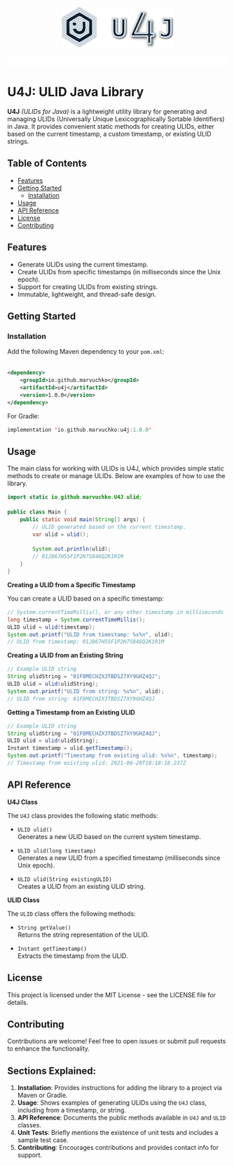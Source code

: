 <p align="center">
    <img width="256" alt="Logo" src=".github/images/logo-v2.png" />
</p>

<p align="center">
  <a href="#">
    <img alt="badges" src="./.github/images/badges.svg" />
  </a>
</p>


# U4J: ULID Java Library

**U4J** _(ULIDs for Java)_ is a lightweight utility library for generating and managing ULIDs (Universally Unique
Lexicographically Sortable Identifiers) in Java. It provides convenient static methods for creating ULIDs, either based
on the current timestamp, a custom timestamp, or existing ULID strings.

## Table of Contents
- [Features](#Features)
- [Getting Started](#Getting-Started)
  - [Installation](#Installation)
- [Usage](#Usage)
- [API Reference](#API-Reference)
- [License](#license)
- [Contributing](#contributing)

## Features

- Generate ULIDs using the current timestamp.
- Create ULIDs from specific timestamps (in milliseconds since the Unix epoch).
- Support for creating ULIDs from existing strings.
- Immutable, lightweight, and thread-safe design.

## Getting Started

### Installation

Add the following Maven dependency to your `pom.xml`:

```xml

<dependency>
    <groupId>io.github.marvuchko</groupId>
    <artifactId>u4j</artifactId>
    <version>1.0.0</version>
</dependency>
```

For Gradle:

```Kotlin
implementation 'io.github.marvuchko:u4j:1.0.0'
```

## Usage

The main class for working with ULIDs is U4J, which provides simple static methods to create or manage ULIDs. Below are
examples of how to use the library.

```Java
import static io.github.marvuchko.U4J.ulid;

public class Main {
    public static void main(String[] args) {
        // ULID generated based on the current timestamp.
        var ulid = ulid();
        
        System.out.println(ulid); 
        // 01J867H5SF1P2H7S846Q2K1R1M
    }
}
```

**Creating a ULID from a Specific Timestamp**

You can create a ULID based on a specific timestamp:

```Java
// System.currentTimeMillis(), or any other timestamp in milliseconds
long timestamp = System.currentTimeMillis();
ULID ulid = ulid(timestamp);
System.out.printf("ULID from timestamp: %s%n", ulid);
// ULID from timestamp: 01J867H5SF1P2H7S846Q2K1R1M
```

**Creating a ULID from an Existing String**

```Java
// Example ULID string
String ulidString = "01F8MECHZX3TBDSZ7XY9GHZ4QJ";
ULID ulid = ulid(ulidString);
System.out.printf("ULID from string: %s%n", ulid);
// ULID from string: 01F8MECHZX3TBDSZ7XY9GHZ4QJ
```

**Getting a Timestamp from an Existing ULID**

```Java
// Example ULID string
String ulidString = "01F8MECHZX3TBDSZ7XY9GHZ4QJ";
ULID ulid = ulid(ulidString);
Instant timestamp = ulid.getTimestamp();
System.out.printf("Timestamp from existing ulid: %s%n", timestamp);
// Timestamp from existing ulid: 2021-06-20T10:10:18.237Z
```

## API Reference

**U4J Class**

The `U4J` class provides the following static methods:

* `ULID ulid()` <br>
  Generates a new ULID based on the current system timestamp.

* `ULID ulid(long timestamp)` <br>
  Generates a new ULID from a specified timestamp (milliseconds since Unix epoch).

* `ULID ulid(String existingULID)` <br>
  Creates a ULID from an existing ULID string.

**ULID Class**

The `ULID` class offers the following methods:

* `String getValue()` <br>
  Returns the string representation of the ULID.

* `Instant getTimestamp()` <br>
  Extracts the timestamp from the ULID.

## License

This project is licensed under the MIT License - see the LICENSE file for details.

## Contributing

Contributions are welcome! Feel free to open issues or submit pull requests to enhance the functionality.

## Sections Explained:

1. **Installation**: Provides instructions for adding the library to a project via Maven or Gradle.
2. **Usage**: Shows examples of generating ULIDs using the `U4J` class, including from a timestamp, or
   string.
3. **API Reference**: Documents the public methods available in `U4J` and `ULID` classes.
4. **Unit Tests**: Briefly mentions the existence of unit tests and includes a sample test case.
5. **Contributing**: Encourages contributions and provides contact info for support.